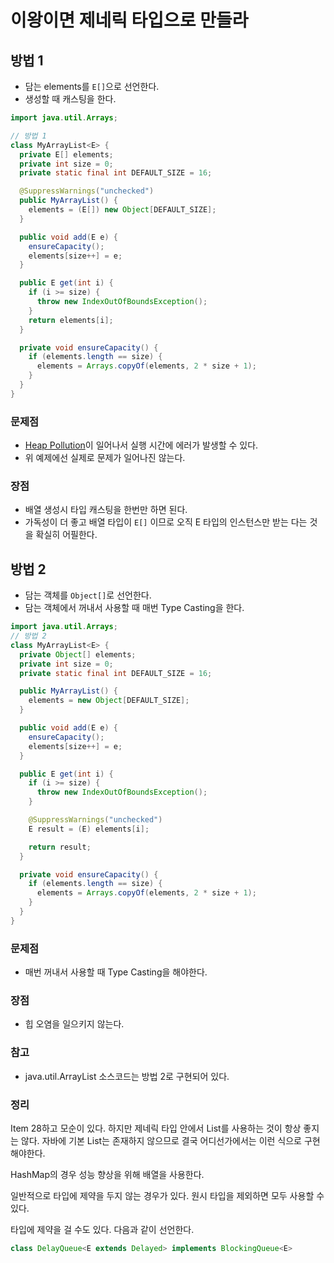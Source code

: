 # 이왕이면 제네릭 타입으로 만들라

## 방법 1

- 담는 elements를 `E[]`으로 선언한다.
- 생성할 때 캐스팅을 한다.

```java
import java.util.Arrays;

// 방법 1
class MyArrayList<E> {
  private E[] elements;
  private int size = 0;
  private static final int DEFAULT_SIZE = 16;

  @SuppressWarnings("unchecked")
  public MyArrayList() {
    elements = (E[]) new Object[DEFAULT_SIZE];
  }

  public void add(E e) {
    ensureCapacity();
    elements[size++] = e;
  }

  public E get(int i) {
    if (i >= size) {
      throw new IndexOutOfBoundsException();
    }
    return elements[i];
  }

  private void ensureCapacity() {
    if (elements.length == size) {
      elements = Arrays.copyOf(elements, 2 * size + 1);
    }
  }
}
```

### 문제점
- [Heap Pollution](https://en.wikipedia.org/wiki/Heap_pollution)이 일어나서 실행 시간에 에러가 발생할 수 있다.
- 위 예제에선 실제로 문제가 일어나진 않는다.

### 장점
- 배열 생성시 타입 캐스팅을 한번만 하면 된다.
- 가독성이 더 좋고 배열 타입이 `E[]` 이므로 오직 E 타입의 인스턴스만 받는 다는 것을 확실히 어필한다.

## 방법 2

- 담는 객체를 `Object[]`로 선언한다.
- 담는 객체에서 꺼내서 사용할 때 매번 Type Casting을 한다.

```java
import java.util.Arrays;
// 방법 2
class MyArrayList<E> {
  private Object[] elements;
  private int size = 0;
  private static final int DEFAULT_SIZE = 16;

  public MyArrayList() {
    elements = new Object[DEFAULT_SIZE];
  }

  public void add(E e) {
    ensureCapacity();
    elements[size++] = e;
  }

  public E get(int i) {
    if (i >= size) {
      throw new IndexOutOfBoundsException();
    }

    @SuppressWarnings("unchecked")
    E result = (E) elements[i];

    return result;
  }

  private void ensureCapacity() {
    if (elements.length == size) {
      elements = Arrays.copyOf(elements, 2 * size + 1);
    }
  }
}

```

### 문제점
- 매번 꺼내서 사용할 때 Type Casting을 해야한다.

### 장점
- 힙 오염을 일으키지 않는다.

### 참고
- java.util.ArrayList 소스코드는 방법 2로 구현되어 있다.

### 정리

Item 28하고 모순이 있다. 하지만 제네릭 타입 안에서 List를 사용하는 것이 항상 좋지는 않다. 자바에 기본 List는 존재하지 않으므로 결국 어디선가에서는 이런 식으로 구현해야한다.

HashMap의 경우 성능 향상을 위해 배열을 사용한다.

일반적으로 타입에 제약을 두지 않는 경우가 있다. 원시 타입을 제외하면 모두 사용할 수 있다.

타입에 제약을 걸 수도 있다. 다음과 같이 선언한다.

```java
class DelayQueue<E extends Delayed> implements BlockingQueue<E>
```
